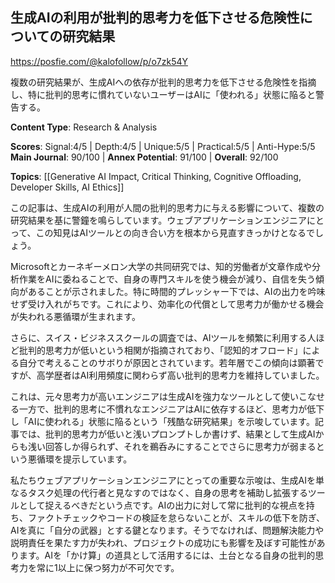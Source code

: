 ## 生成AIの利用が批判的思考力を低下させる危険性についての研究結果

https://posfie.com/@kalofollow/p/o7zk54Y

複数の研究結果が、生成AIへの依存が批判的思考力を低下させる危険性を指摘し、特に批判的思考に慣れていないユーザーはAIに「使われる」状態に陥ると警告する。

**Content Type**: Research & Analysis

**Scores**: Signal:4/5 | Depth:4/5 | Unique:5/5 | Practical:5/5 | Anti-Hype:5/5
**Main Journal**: 90/100 | **Annex Potential**: 91/100 | **Overall**: 92/100

**Topics**: [[Generative AI Impact, Critical Thinking, Cognitive Offloading, Developer Skills, AI Ethics]]

この記事は、生成AIの利用が人間の批判的思考力に与える影響について、複数の研究結果を基に警鐘を鳴らしています。ウェブアプリケーションエンジニアにとって、この知見はAIツールとの向き合い方を根本から見直すきっかけとなるでしょう。

Microsoftとカーネギーメロン大学の共同研究では、知的労働者が文章作成や分析作業をAIに委ねることで、自身の専門スキルを使う機会が減り、自信を失う傾向があることが示されました。特に時間的プレッシャー下では、AIの出力を吟味せず受け入れがちです。これにより、効率化の代償として思考力が働かせる機会が失われる悪循環が生まれます。

さらに、スイス・ビジネススクールの調査では、AIツールを頻繁に利用する人ほど批判的思考力が低いという相関が指摘されており、「認知的オフロード」による自分で考えることのサボりが原因とされています。若年層でこの傾向は顕著ですが、高学歴者はAI利用頻度に関わらず高い批判的思考力を維持していました。

これは、元々思考力が高いエンジニアは生成AIを強力なツールとして使いこなせる一方で、批判的思考に不慣れなエンジニアはAIに依存するほど、思考力が低下し「AIに使われる」状態に陥るという「残酷な研究結果」を示唆しています。記事では、批判的思考力が低いと浅いプロンプトしか書けず、結果として生成AIからも浅い回答しか得られず、それを鵜呑みにすることでさらに思考力が弱まるという悪循環を提示しています。

私たちウェブアプリケーションエンジニアにとっての重要な示唆は、生成AIを単なるタスク処理の代行者と見なすのではなく、自身の思考を補助し拡張するツールとして捉えるべきだという点です。AIの出力に対して常に批判的な視点を持ち、ファクトチェックやコードの検証を怠らないことが、スキルの低下を防ぎ、AIを真に「自分の武器」とする鍵となります。そうでなければ、問題解決能力や説明責任を果たす力が失われ、プロジェクトの成功にも影響を及ぼす可能性があります。AIを「かけ算」の道具として活用するには、土台となる自身の批判的思考力を常に1以上に保つ努力が不可欠です。